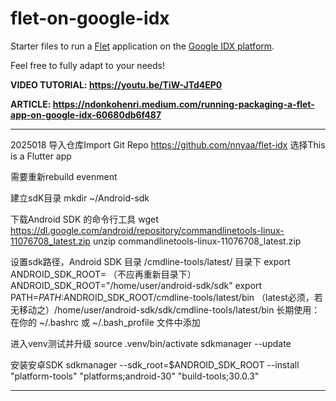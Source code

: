 # flet-on-google-idx

Starter files to run a [Flet](https://flet.dev) application on the [Google IDX platform](https://idx.google.com/).

Feel free to fully adapt to your needs!

**VIDEO TUTORIAL: https://youtu.be/TiW-JTd4EP0**

**ARTICLE: https://ndonkohenri.medium.com/running-packaging-a-flet-app-on-google-idx-60680db6f487**


********************************************************************************************************************************
2025018
导入仓库Import Git Repo
https://github.com/nnyaa/flet-idx
选择This is a Flutter app

需要重新rebuild evenment

建立sdK目录
mkdir  ~/Android-sdk 


下载Android SDK 的命令行工具
wget   https://dl.google.com/android/repository/commandlinetools-linux-11076708_latest.zip
unzip   commandlinetools-linux-11076708_latest.zip


设置sdk路径，Android SDK 目录 <sdk>/cmdline-tools/latest/ 目录下
export ANDROID_SDK_ROOT=<sdk>           （不应再重新目录下）  ANDROID_SDK_ROOT="/home/user/android-sdk/sdk"
export PATH=$PATH:$ANDROID_SDK_ROOT/cmdline-tools/latest/bin  （latest必须，若无移动之）/home/user/android-sdk/sdk/cmdline-tools/latest/bin
长期使用：在你的 ~/.bashrc 或 ~/.bash_profile 文件中添加


进入venv测试并升级
source  .venv/bin/activate
sdkmanager --update

安装安卓SDK
sdkmanager --sdk_root=$ANDROID_SDK_ROOT --install "platform-tools" "platforms;android-30" "build-tools;30.0.3"
********************************************************************************************************************************************************
